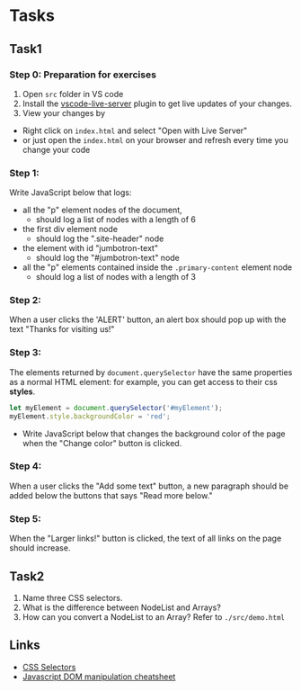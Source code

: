 # Tasks

## Task1

### Step 0: Preparation for exercises

1. Open `src` folder in VS code
2. Install the [vscode-live-server](https://github.com/ritwickdey/vscode-live-server) plugin to get live updates of your changes.
3. View your changes by

- Right click on `index.html` and select "Open with Live Server"
- or just open the `index.html` on your browser and refresh every time you change your code

### Step 1:

Write JavaScript below that logs:

- all the "p" element nodes of the document,
  - should log a list of nodes with a length of 6
- the first div element node
  - should log the ".site-header" node
- the element with id "jumbotron-text"
  - should log the "#jumbotron-text" node
- all the "p" elements contained inside the `.primary-content` element node
  - should log a list of nodes with a length of 3

### Step 2:

When a user clicks the 'ALERT' button, an alert box should pop up with the text "Thanks for visiting us!"

### Step 3:

The elements returned by `document.querySelector` have the same properties as a normal HTML element: for example, you can get access to their css **styles**.

```js
let myElement = document.querySelector('#myElement');
myElement.style.backgroundColor = 'red';
```

- Write JavaScript below that changes the background color of the page when the "Change color" button is clicked.

### Step 4:

When a user clicks the "Add some text" button, a new paragraph should be added below the buttons that says "Read more below."

### Step 5:

When the "Larger links!" button is clicked, the text of all links on the page should increase.

## Task2

1. Name three CSS selectors.
2. What is the difference between NodeList and Arrays?
3. How can you convert a NodeList to an Array? Refer to `./src/demo.html`

## Links

- [CSS Selectors](https://www.w3schools.com/CSS/css_selectors.asp)
- [ Javascript DOM manipulation cheatsheet ](https://dev.to/m0nm/javascript-dom-manipulation-cheatsheet-1jkb)
